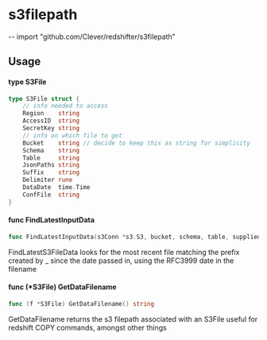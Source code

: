 # s3filepath
--
    import "github.com/Clever/redshifter/s3filepath"


## Usage

#### type S3File

```go
type S3File struct {
	// info needed to access
	Region    string
	AccessID  string
	SecretKey string
	// info on which file to get
	Bucket    string // decide to keep this as string for simplicity
	Schema    string
	Table     string
	JsonPaths string
	Suffix    string
	Delimiter rune
	DataDate  time.Time
	ConfFile  string
}
```


#### func  FindLatestInputData

```go
func FindLatestInputData(s3Conn *s3.S3, bucket, schema, table, suppliedConf string, beforeDate time.Time) (S3File, error)
```
FindLatestS3FileData looks for the most recent file matching the prefix created
by <schema>_<table> since the date passed in, using the RFC3999 date in the
filename

#### func (*S3File) GetDataFilename

```go
func (f *S3File) GetDataFilename() string
```
GetDataFilename returns the s3 filepath associated with an S3File useful for
redshift COPY commands, amongst other things
